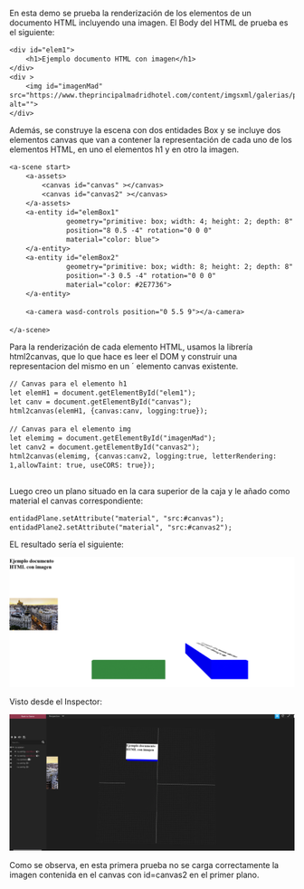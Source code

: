 En esta demo se prueba la renderización de los elementos de un documento HTML incluyendo una imagen. 
El Body del HTML de prueba es el siguiente: 

```
<div id="elem1">
    <h1>Ejemplo documento HTML con imagen</h1>
</div>
<div >
    <img id="imagenMad" src="https://www.theprincipalmadridhotel.com/content/imgsxml/galerias/panel_herohome/1/6690.jpg" alt="">
</div>

```

Además, se construye la escena con dos entidades Box y se incluye dos elementos canvas que van a contener la representación de cada uno de los elementos HTML, en uno el elementos h1 y en otro la imagen.

```
<a-scene start>
    <a-assets>
        <canvas id="canvas" ></canvas>
        <canvas id="canvas2" ></canvas>
    </a-assets>
    <a-entity id="elemBox1"
              geometry="primitive: box; width: 4; height: 2; depth: 8"
              position="8 0.5 -4" rotation="0 0 0"
              material="color: blue">
    </a-entity>
    <a-entity id="elemBox2"
              geometry="primitive: box; width: 8; height: 2; depth: 8"
              position="-3 0.5 -4" rotation="0 0 0"
              material="color: #2E7736">
    </a-entity>

    <a-camera wasd-controls position="0 5.5 9"></a-camera>

</a-scene>

```


Para la renderización de cada elemento HTML, usamos la librería html2canvas, que lo que hace es leer el DOM y construir una representacion del mismo en un ´
elemento canvas existente. 

```
// Canvas para el elemento h1
let elemH1 = document.getElementById("elem1");
let canv = document.getElementById("canvas");
html2canvas(elemH1, {canvas:canv, logging:true});

// Canvas para el elemento img
let elemimg = document.getElementById("imagenMad");
let canv2 = document.getElementById("canvas2");
html2canvas(elemimg, {canvas:canv2, logging:true, letterRendering: 1,allowTaint: true, useCORS: true});


```

Luego creo un plano situado en la cara superior de la caja y le añado como material el canvas correspondiente: 

```
entidadPlane.setAttribute("material", "src:#canvas");
entidadPlane2.setAttribute("material", "src:#canvas2");

```

EL resultado sería el siguiente: 

![alt text](img/Pruebas_Sprint6_01.PNG)

Visto desde el Inspector: 

![alt text](img/Pruebas_Sprint6_02.PNG)

Como se observa, en esta primera prueba no se carga correctamente la imagen contenida en el canvas con id=canvas2 en el primer plano. 



